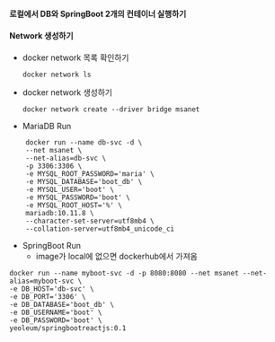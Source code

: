 #### 로컬에서 DB와 SpringBoot 2개의 컨테이너 실행하기

#### Network 생성하기
* docker network 목록 확인하기
    ```
    docker network ls
    
    ```
* docker network 생성하기
    ```
    docker network create --driver bridge msanet
    ```
* MariaDB Run
```
    docker run --name db-svc -d \
    --net msanet \
    --net-alias=db-svc \
    -p 3306:3306 \
    -e MYSQL_ROOT_PASSWORD='maria' \
    -e MYSQL_DATABASE='boot_db' \
    -e MYSQL_USER='boot' \
    -e MYSQL_PASSWORD='boot' \
    -e MYSQL_ROOT_HOST='%' \
    mariadb:10.11.8 \
    --character-set-server=utf8mb4 \
    --collation-server=utf8mb4_unicode_ci
```

* SpringBoot Run
    - image가 local에 없으면 dockerhub에서 가져옴
``` 
docker run --name myboot-svc -d -p 8080:8080 --net msanet --net-alias=myboot-svc \
-e DB_HOST='db-svc' \
-e DB_PORT='3306' \
-e DB_DATABASE='boot_db' \
-e DB_USERNAME='boot' \
-e DB_PASSWORD='boot' \
yeoleum/springbootreactjs:0.1
```